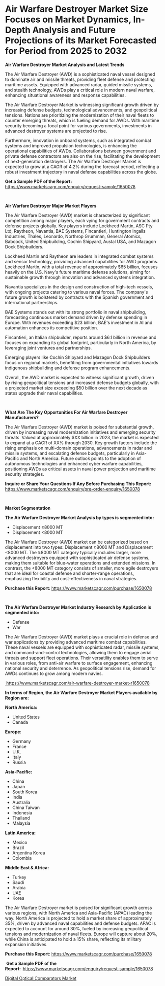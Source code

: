 <p><h1>Air Warfare Destroyer Market Size Focuses on Market Dynamics, In-Depth Analysis and Future Projections of its Market Forecasted for Period from 2025 to 2032</h1></p><p><strong>Air Warfare Destroyer Market Analysis and Latest Trends</strong></p>
<p><p>The Air Warfare Destroyer (AWD) is a sophisticated naval vessel designed to dominate air and missile threats, providing fleet defense and protecting maritime assets. Equipped with advanced radar, guided missile systems, and stealth technology, AWDs play a critical role in modern naval warfare, enhancing situational awareness and response capabilities. </p><p>The Air Warfare Destroyer Market is witnessing significant growth driven by increasing defense budgets, technological advancements, and geopolitical tensions. Nations are prioritizing the modernization of their naval fleets to counter emerging threats, which is fueling demand for AWDs. With maritime security becoming a focal point for various governments, investments in advanced destroyer systems are projected to rise. </p><p>Furthermore, innovation in onboard systems, such as integrated combat systems and improved propulsion technologies, is enhancing the operational capabilities of AWDs. Collaborations between government and private defense contractors are also on the rise, facilitating the development of next-generation destroyers. The Air Warfare Destroyer Market is expected to grow at a CAGR of 4.2% during the forecast period, reflecting a robust investment trajectory in naval defense capabilities across the globe.</p></p>
<p><strong>Get a Sample PDF of the Report:&nbsp;</strong> <a href="https://www.marketscagr.com/enquiry/request-sample/1650078?utm_campaign=2003&utm_medium=2&utm_source=Github&utm_content=ia&utm_term=17022025&utm_id=air-warfare-destroyer">https://www.marketscagr.com/enquiry/request-sample/1650078</a></p>
<p>&nbsp;</p>
<p><strong>Air Warfare Destroyer Major Market Players</strong></p>
<p><p>The Air Warfare Destroyer (AWD) market is characterized by significant competition among major players, each vying for government contracts and defense projects globally. Key players include Lockheed Martin, ASC Pty Ltd, Raytheon, Navantia, BAE Systems, Fincantieri, Huntington Ingalls Industries, Thales, Leonardo, Northrop Grumman, General Atomics, Babcock, United Shipbuilding, Cochin Shipyard, Austal USA, and Mazagon Dock Shipbuilders.</p><p>Lockheed Martin and Raytheon are leaders in integrated combat systems and sensor technology, providing advanced capabilities for AWD programs. Lockheed Martin, with a total revenue of approximately $65 billion, focuses heavily on the U.S. Navy's future maritime defense solutions, aiming for sustainable growth through innovation and advanced systems integration.</p><p>Navantia specializes in the design and construction of high-tech vessels, with ongoing projects catering to various naval forces. The company's future growth is bolstered by contracts with the Spanish government and international partnerships.</p><p>BAE Systems stands out with its strong portfolio in naval shipbuilding, forecasting continuous market demand driven by defense spending in Europe. With revenues exceeding $23 billion, BAE's investment in AI and automation enhances its competitive position.</p><p>Fincantieri, an Italian shipbuilder, reports around $6.1 billion in revenue and focuses on expanding its global footprint, particularly in North America, by leveraging joint ventures and partnerships.</p><p>Emerging players like Cochin Shipyard and Mazagon Dock Shipbuilders focus on regional markets, benefiting from governmental initiatives towards indigenous shipbuilding and defense program enhancements.</p><p>Overall, the AWD market is expected to witness significant growth, driven by rising geopolitical tensions and increased defense budgets globally, with a projected market size exceeding $50 billion over the next decade as states upgrade their naval capabilities.</p></p>
<p>&nbsp;</p>
<p><strong>What Are The Key Opportunities For Air Warfare Destroyer Manufacturers?</strong></p>
<p><p>The Air Warfare Destroyer (AWD) market is poised for substantial growth, driven by increasing naval modernization initiatives and emerging security threats. Valued at approximately $XX billion in 2023, the market is expected to expand at a CAGR of XX% through 2030. Key growth factors include the rising emphasis on multi-domain operations, advancements in radar and missile systems, and escalating defense budgets, particularly in Asia-Pacific and North America. Future outlook points to the adoption of autonomous technologies and enhanced cyber warfare capabilities, positioning AWDs as critical assets in naval power projection and maritime security strategies.</p></p>
<p><strong>Inquire or Share Your Questions If Any Before Purchasing This Report:</strong> <a href="https://www.marketscagr.com/enquiry/pre-order-enquiry/1650078?utm_campaign=2003&utm_medium=2&utm_source=Github&utm_content=ia&utm_term=17022025&utm_id=air-warfare-destroyer">https://www.marketscagr.com/enquiry/pre-order-enquiry/1650078</a></p>
<p>&nbsp;</p>
<p><strong>Market Segmentation</strong></p>
<p><strong>The Air Warfare Destroyer Market Analysis by types is segmented into:</strong></p>
<p><ul><li>Displacement ≥8000 MT</li><li>Displacement <8000 MT</li></ul></p>
<p><p>The Air Warfare Destroyer (AWD) market can be categorized based on displacement into two types: Displacement ≥8000 MT and Displacement <8000 MT. The ≥8000 MT category typically includes larger, more advanced destroyers equipped with sophisticated air defense systems, making them suitable for blue-water operations and extended missions. In contrast, the <8000 MT category consists of smaller, more agile destroyers that are ideal for coastal defense and shorter-range operations, emphasizing flexibility and cost-effectiveness in naval strategies.</p></p>
<p><strong>Purchase this Report:&nbsp;</strong><a href="https://www.marketscagr.com/purchase/1650078?utm_campaign=2003&utm_medium=2&utm_source=Github&utm_content=ia&utm_term=17022025&utm_id=air-warfare-destroyer">https://www.marketscagr.com/purchase/1650078</a></p>
<p>&nbsp;</p>
<p><strong>The Air Warfare Destroyer Market Industry Research by Application is segmented into:</strong></p>
<p><ul><li>Defense</li><li>War</li></ul></p>
<p><p>The Air Warfare Destroyer (AWD) market plays a crucial role in defense and war applications by providing advanced maritime combat capabilities. These naval vessels are equipped with sophisticated radar, missile systems, and command-and-control technologies, allowing them to engage aerial threats and support fleet operations. Their versatility enables them to serve in various roles, from anti-air warfare to surface engagement, enhancing national security and deterrence. As geopolitical tensions rise, demand for AWDs continues to grow among modern navies.</p></p>
<p><a href="https://www.marketscagr.com/air-warfare-destroyer-market-r1650078?utm_campaign=2003&utm_medium=2&utm_source=Github&utm_content=ia&utm_term=17022025&utm_id=air-warfare-destroyer">&nbsp;https://www.marketscagr.com/air-warfare-destroyer-market-r1650078</a></p>
<p><strong>In terms of Region, the Air Warfare Destroyer Market Players available by Region are:</strong></p>
<p>
    <p> <strong> North America: </strong>
        <ul>
            <li>United States</li>
            <li>Canada</li>
        </ul>
        </p> 
    <p> <strong> Europe: </strong>
        <ul>
            <li>Germany</li>
            <li>France</li>
            <li>U.K.</li>
            <li>Italy</li>
            <li>Russia</li>
        </ul>
        </p> 
    <p> <strong> Asia-Pacific: </strong>
        <ul>
            <li>China</li>
            <li>Japan</li>
            <li>South Korea</li>
            <li>India</li>
            <li>Australia</li>
            <li>China Taiwan</li>
            <li>Indonesia</li>
            <li>Thailand</li>
            <li>Malaysia</li>
        </ul>
        </p> 
    <p> <strong> Latin America: </strong>
        <ul>
            <li>Mexico</li>
            <li>Brazil</li>
            <li>Argentina Korea</li>
            <li>Colombia</li>
        </ul>
        </p> 
    <p> <strong> Middle East & Africa: </strong>
        <ul>
            <li>Turkey</li>
            <li>Saudi</li>
            <li>Arabia</li>
            <li>UAE</li>
            <li>Korea</li>
        </ul>
    </p>
    </p>
<p><p>The Air Warfare Destroyer market is poised for significant growth across various regions, with North America and Asia-Pacific (APAC) leading the way. North America is projected to hold a market share of approximately 35%, driven by advanced naval capabilities and defense budgets. APAC is expected to account for around 30%, fueled by increasing geopolitical tensions and modernization of naval fleets. Europe will capture about 20%, while China is anticipated to hold a 15% share, reflecting its military expansion initiatives.</p></p>
<p><strong>Purchase this Report: </strong><a href="https://www.marketscagr.com/purchase/1650078?utm_campaign=2003&utm_medium=2&utm_source=Github&utm_content=ia&utm_term=17022025&utm_id=air-warfare-destroyer">https://www.marketscagr.com/purchase/1650078</a></p>
<p>&nbsp;<strong>Get a Sample PDF of the Report:&nbsp;&nbsp;</strong><a href="https://www.marketscagr.com/enquiry/request-sample/1650078?utm_campaign=2003&utm_medium=2&utm_source=Github&utm_content=ia&utm_term=17022025&utm_id=air-warfare-destroyer">https://www.marketscagr.com/enquiry/request-sample/1650078</a></p>
<p><strong></strong></p>
<p><p><a href="https://github.com/mauripalmi/Market-Research-Report-List-6/blob/main/digital-optical-comparators-market.md?utm_campaign=2003&utm_medium=2&utm_source=Github&utm_content=ia&utm_term=17022025&utm_id=air-warfare-destroyer">Digital Optical Comparators Market</a></p></p>
